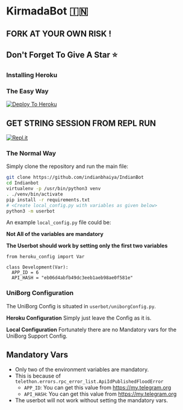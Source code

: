 # KirmadaBot 🇮🇳








## FORK AT YOUR OWN RISK !
## Don't Forget To Give A Star ⭐
### Installing Heroku 

### The Easy Way 
[![Deploy To Heroku](https://www.herokucdn.com/deploy/button.svg)](https://heroku.com/deploy?template=https://github.com/Kirmada7/KirmadaBot)


## GET STRING SESSION FROM REPL RUN 

[![Repl.it](https://img.shields.io/badge/REPL%20RUN-Run%20Online-blue.svg)](https://indianbotstringsetup.pureindialover.repl.run)

### The Normal Way

Simply clone the repository and run the main file:
```sh
git clone https://github.com/indianbhaiya/IndianBot
cd Indianbot
virtualenv -p /usr/bin/python3 venv
. ./venv/bin/activate
pip install -r requirements.txt
# <Create local_config.py with variables as given below>
python3 -m userbot
```

An example `local_config.py` file could be:

**Not All of the variables are mandatory**

__The Userbot should work by setting only the first two variables__

```python3
from heroku_config import Var

class Development(Var):
  APP_ID = 6
  API_HASH = "eb06d4abfb49dc3eeb1aeb98ae0f581e"
```

### UniBorg Configuration

The UniBorg Config is situated in `userbot/uniborgConfig.py`.

**Heroku Configuration**
Simply just leave the Config as it is.

**Local Configuration**
Fortunately there are no Mandatory vars for the UniBorg Support Config.

## Mandatory Vars

- Only two of the environment variables are mandatory.
- This is because of `telethon.errors.rpc_error_list.ApiIdPublishedFloodError`
    - `APP_ID`:   You can get this value from https://my.telegram.org
    - `API_HASH`:   You can get this value from https://my.telegram.org
- The userbot will not work without setting the mandatory vars.
